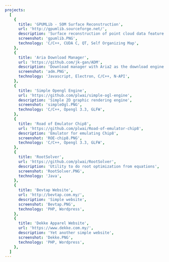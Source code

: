 ```yaml
---
projects:
  [
    {
      title: 'GPUMLib - SOM Surface Reconstruction',
      url: 'http://gpumlib.sourceforge.net/',
      description: 'Surface reconstruction of point cloud data feature in GPUMLib',
      screenshot: 'gpumlib.PNG',
      technology: 'C/C++, CUDA C, QT, Self Organizing Map',
    },
    {
      title: 'Aria Download Manager',
      url: 'https://github.com/jk-gan/ADM',
      description: 'Download manager with Aria2 as the download engine',
      screenshot: 'adm.PNG',
      technology: 'Javascript, Electron, C/C++, N-API',
    },
    {
      title: 'Simple Opengl Engine',
      url: 'https://github.com/plwai/simple-ogl-engine',
      description: 'Simple 2D graphic rendering engine',
      screenshot: 'simpleOgl.PNG',
      technology: 'C/C++, Opengl 3.3, GLFW',
    },
    {
      title: 'Road of Emulator Chip8',
      url: 'https://github.com/plwai/Road-of-emulator-chip8',
      description: 'Emulator for emulating Chip8',
      screenshot: 'ROE-chip8.PNG',
      technology: 'C/C++, Opengl 3.3, GLFW',
    },
    {
      title: 'RootSolver',
      url: 'https://github.com/plwai/RootSolver',
      description: 'Utility to do root optimization from equations',
      screenshot: 'RootSolver.PNG',
      technology: 'Java',
    },
    {
      title: 'Bevtap Website',
      url: 'http://bevtap.com.my/',
      description: 'Simple website',
      screenshot: 'Bevtap.PNG',
      technology: 'PHP, Wordpress',
    },
    {
      title: 'Dekke Apparel Website',
      url: 'https://www.dekke.com.my/',
      description: 'Yet another simple website',
      screenshot: 'Dekke.PNG',
      technology: 'PHP, Wordpress',
    },
  ]
---
```

